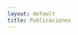 ```yaml
---
layout: default
title: Publicaciones
---
```


<head>
	<!-- Global site tag (gtag.js) - Google Analytics -->
	<script async src="https://www.googletagmanager.com/gtag/js?id=G-GPD6K1RZ9H"></script>
	<script>
 	 window.dataLayer = window.dataLayer || [];
  	function gtag(){dataLayer.push(arguments);}
  	gtag('js', new Date());

  	gtag('config', 'G-GPD6K1RZ9H');
	</script>
</head>

# Archivos

Aquí puedes acceder a todos los documentos ordenados por mes y año.

{% assign postsByYearMonth = site.posts | group_by_exp: "post", "post.date | date: '%B %Y'" %}
{% for yearMonth in postsByYearMonth %}
  <h2>{{ yearMonth.name }}</h2>
  <ul>
    {% for post in yearMonth.items %}
      <li><a href="{{ site.baseurl }}{{ post.url }}">{{ post.title }}</a></li>
    {% endfor %}
  </ul>
{% endfor %}
